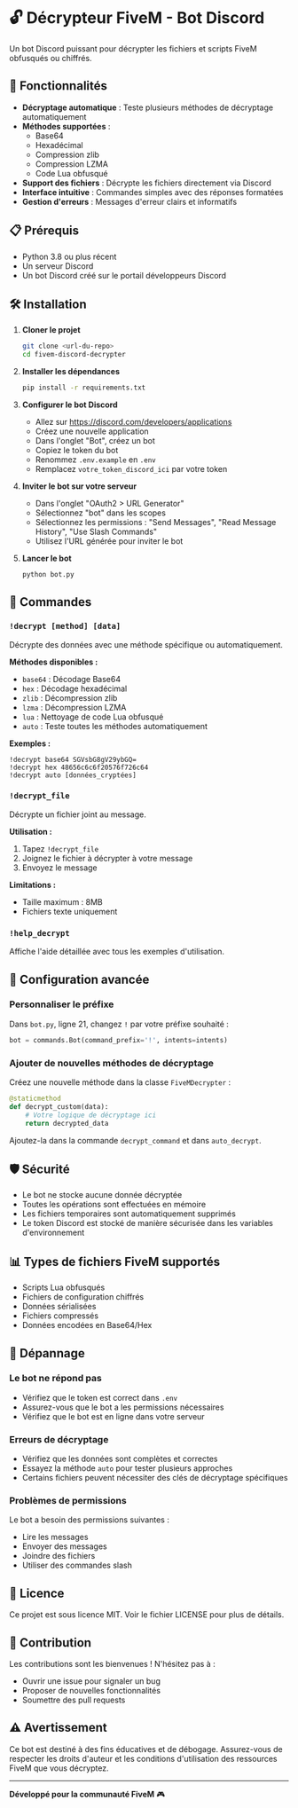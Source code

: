 # 🔓 Décrypteur FiveM - Bot Discord

Un bot Discord puissant pour décrypter les fichiers et scripts FiveM obfusqués ou chiffrés.

## 🚀 Fonctionnalités

- **Décryptage automatique** : Teste plusieurs méthodes de décryptage automatiquement
- **Méthodes supportées** :
  - Base64
  - Hexadécimal
  - Compression zlib
  - Compression LZMA
  - Code Lua obfusqué
- **Support des fichiers** : Décrypte les fichiers directement via Discord
- **Interface intuitive** : Commandes simples avec des réponses formatées
- **Gestion d'erreurs** : Messages d'erreur clairs et informatifs

## 📋 Prérequis

- Python 3.8 ou plus récent
- Un serveur Discord
- Un bot Discord créé sur le portail développeurs Discord

## 🛠️ Installation

1. **Cloner le projet**
   ```bash
   git clone <url-du-repo>
   cd fivem-discord-decrypter
   ```

2. **Installer les dépendances**
   ```bash
   pip install -r requirements.txt
   ```

3. **Configurer le bot Discord**
   - Allez sur https://discord.com/developers/applications
   - Créez une nouvelle application
   - Dans l'onglet "Bot", créez un bot
   - Copiez le token du bot
   - Renommez `.env.example` en `.env`
   - Remplacez `votre_token_discord_ici` par votre token

4. **Inviter le bot sur votre serveur**
   - Dans l'onglet "OAuth2 > URL Generator"
   - Sélectionnez "bot" dans les scopes
   - Sélectionnez les permissions : "Send Messages", "Read Message History", "Use Slash Commands"
   - Utilisez l'URL générée pour inviter le bot

5. **Lancer le bot**
   ```bash
   python bot.py
   ```

## 📝 Commandes

### `!decrypt [method] [data]`
Décrypte des données avec une méthode spécifique ou automatiquement.

**Méthodes disponibles :**
- `base64` : Décodage Base64
- `hex` : Décodage hexadécimal
- `zlib` : Décompression zlib
- `lzma` : Décompression LZMA
- `lua` : Nettoyage de code Lua obfusqué
- `auto` : Teste toutes les méthodes automatiquement

**Exemples :**
```
!decrypt base64 SGVsbG8gV29ybGQ=
!decrypt hex 48656c6c6f20576f726c64
!decrypt auto [données_cryptées]
```

### `!decrypt_file`
Décrypte un fichier joint au message.

**Utilisation :**
1. Tapez `!decrypt_file`
2. Joignez le fichier à décrypter à votre message
3. Envoyez le message

**Limitations :**
- Taille maximum : 8MB
- Fichiers texte uniquement

### `!help_decrypt`
Affiche l'aide détaillée avec tous les exemples d'utilisation.

## 🔧 Configuration avancée

### Personnaliser le préfixe
Dans `bot.py`, ligne 21, changez `!` par votre préfixe souhaité :
```python
bot = commands.Bot(command_prefix='!', intents=intents)
```

### Ajouter de nouvelles méthodes de décryptage
Créez une nouvelle méthode dans la classe `FiveMDecrypter` :
```python
@staticmethod
def decrypt_custom(data):
    # Votre logique de décryptage ici
    return decrypted_data
```

Ajoutez-la dans la commande `decrypt_command` et dans `auto_decrypt`.

## 🛡️ Sécurité

- Le bot ne stocke aucune donnée décryptée
- Toutes les opérations sont effectuées en mémoire
- Les fichiers temporaires sont automatiquement supprimés
- Le token Discord est stocké de manière sécurisée dans les variables d'environnement

## 📊 Types de fichiers FiveM supportés

- Scripts Lua obfusqués
- Fichiers de configuration chiffrés
- Données sérialisées
- Fichiers compressés
- Données encodées en Base64/Hex

## 🐛 Dépannage

### Le bot ne répond pas
- Vérifiez que le token est correct dans `.env`
- Assurez-vous que le bot a les permissions nécessaires
- Vérifiez que le bot est en ligne dans votre serveur

### Erreurs de décryptage
- Vérifiez que les données sont complètes et correctes
- Essayez la méthode `auto` pour tester plusieurs approches
- Certains fichiers peuvent nécessiter des clés de décryptage spécifiques

### Problèmes de permissions
Le bot a besoin des permissions suivantes :
- Lire les messages
- Envoyer des messages
- Joindre des fichiers
- Utiliser des commandes slash

## 📄 Licence

Ce projet est sous licence MIT. Voir le fichier LICENSE pour plus de détails.

## 🤝 Contribution

Les contributions sont les bienvenues ! N'hésitez pas à :
- Ouvrir une issue pour signaler un bug
- Proposer de nouvelles fonctionnalités
- Soumettre des pull requests

## ⚠️ Avertissement

Ce bot est destiné à des fins éducatives et de débogage. Assurez-vous de respecter les droits d'auteur et les conditions d'utilisation des ressources FiveM que vous décryptez.

---

**Développé pour la communauté FiveM** 🎮